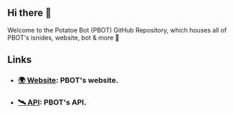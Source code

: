 ## Hi there 👋

Welcome to the Potatoe Bot (PBOT) GitHub Repository, which houses all of PBOT's isnides, website, bot & more 🤫

## Links

- ### [🌍 Website](https://pb.anaxes.codes): PBOT's website.
- ### [🛰 API](https://jimmy.anaxes.codes): PBOT's API.
